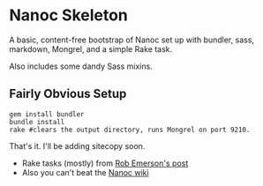 # Nanoc Skeleton

A basic, content-free bootstrap of Nanoc set up with bundler, sass, markdown, Mongrel, and a simple Rake task.

Also includes some dandy Sass mixins.

## Fairly Obvious Setup

    gem install bundler
    bundle install
    rake #clears the output directory, runs Mongrel on port 9210.

That's it. I'll be adding sitecopy soon.

- Rake tasks (mostly) from [Rob Emerson's post](http://www.remerson.plus.com/articles/nanoc-rake/)
- Also you can't beat the [Nanoc wiki](http://projects.stoneship.org/trac/nanoc/wiki)